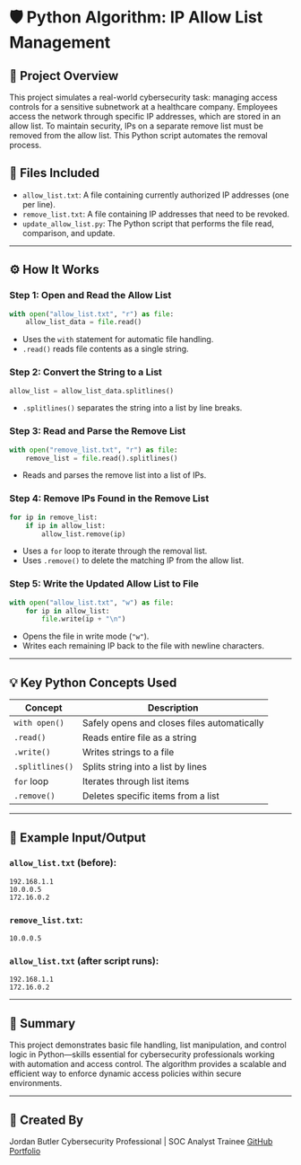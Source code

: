 # 🛡️ Python Algorithm: IP Allow List Management

## 📘 Project Overview

This project simulates a real-world cybersecurity task: managing access controls for a sensitive subnetwork at a healthcare company. Employees access the network through specific IP addresses, which are stored in an allow list. To maintain security, IPs on a separate remove list must be removed from the allow list. This Python script automates the removal process.

## 📂 Files Included

- `allow_list.txt`: A file containing currently authorized IP addresses (one per line).
- `remove_list.txt`: A file containing IP addresses that need to be revoked.
- `update_allow_list.py`: The Python script that performs the file read, comparison, and update.

---

## ⚙️ How It Works

### Step 1: Open and Read the Allow List

```python
with open("allow_list.txt", "r") as file:
    allow_list_data = file.read()
````

* Uses the `with` statement for automatic file handling.
* `.read()` reads file contents as a single string.

### Step 2: Convert the String to a List

```python
allow_list = allow_list_data.splitlines()
```

* `.splitlines()` separates the string into a list by line breaks.

### Step 3: Read and Parse the Remove List

```python
with open("remove_list.txt", "r") as file:
    remove_list = file.read().splitlines()
```

* Reads and parses the remove list into a list of IPs.

### Step 4: Remove IPs Found in the Remove List

```python
for ip in remove_list:
    if ip in allow_list:
        allow_list.remove(ip)
```

* Uses a `for` loop to iterate through the removal list.
* Uses `.remove()` to delete the matching IP from the allow list.

### Step 5: Write the Updated Allow List to File

```python
with open("allow_list.txt", "w") as file:
    for ip in allow_list:
        file.write(ip + "\n")
```

* Opens the file in write mode (`"w"`).
* Writes each remaining IP back to the file with newline characters.

---

## 💡 Key Python Concepts Used

| Concept         | Description                                 |
| --------------- | ------------------------------------------- |
| `with open()`   | Safely opens and closes files automatically |
| `.read()`       | Reads entire file as a string               |
| `.write()`      | Writes strings to a file                    |
| `.splitlines()` | Splits string into a list by lines          |
| `for` loop      | Iterates through list items                 |
| `.remove()`     | Deletes specific items from a list          |

---

## 🧪 Example Input/Output

### `allow_list.txt` (before):

```
192.168.1.1
10.0.0.5
172.16.0.2
```

### `remove_list.txt`:

```
10.0.0.5
```

### `allow_list.txt` (after script runs):

```
192.168.1.1
172.16.0.2
```

---

## 📝 Summary

This project demonstrates basic file handling, list manipulation, and control logic in Python—skills essential for cybersecurity professionals working with automation and access control. The algorithm provides a scalable and efficient way to enforce dynamic access policies within secure environments.

---

## 🔐 Created By

Jordan Butler
Cybersecurity Professional | SOC Analyst Trainee
[GitHub Portfolio](https://github.com/yourusername)
